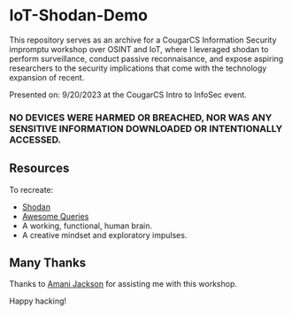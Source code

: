 # IoT-Shodan-Demo
This repository serves as an archive for a CougarCS Information Security impromptu workshop over OSINT and IoT, where I leveraged shodan to perform surveillance, conduct passive reconnaisance, and expose aspiring researchers to the security implications that come with the technology expansion of recent.

Presented on: 9/20/2023 at the CougarCS Intro to InfoSec event.
### NO DEVICES WERE HARMED OR BREACHED, NOR WAS ANY SENSITIVE INFORMATION DOWNLOADED OR INTENTIONALLY ACCESSED.

## Resources
To recreate:
- [Shodan](https://shodan.io/)
- [Awesome Queries](https://github.com/jakejarvis/awesome-shodan-queries)
- A working, functional, human brain.
- A creative mindset and exploratory impulses.

## Many Thanks
Thanks to [Amani Jackson](https://github.com/akutosecurity) for assisting me with this workshop.

Happy hacking!
